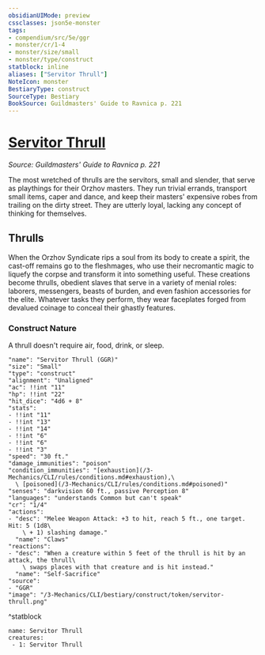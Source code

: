 ```yaml
---
obsidianUIMode: preview
cssclasses: json5e-monster
tags:
- compendium/src/5e/ggr
- monster/cr/1-4
- monster/size/small
- monster/type/construct
statblock: inline
aliases: ["Servitor Thrull"]
NoteIcon: monster
BestiaryType: construct
SourceType: Bestiary
BookSource: Guildmasters' Guide to Ravnica p. 221
---
```

# [Servitor Thrull](3-Mechanics\CLI\bestiary\construct/servitor-thrull-ggr.md)
*Source: Guildmasters' Guide to Ravnica p. 221*  

The most wretched of thrulls are the servitors, small and slender, that serve as playthings for their Orzhov masters. They run trivial errands, transport small items, caper and dance, and keep their masters' expensive robes from trailing on the dirty street. They are utterly loyal, lacking any concept of thinking for themselves.

## Thrulls

When the Orzhov Syndicate rips a soul from its body to create a spirit, the cast-off remains go to the fleshmages, who use their necromantic magic to liquefy the corpse and transform it into something useful. These creations become thrulls, obedient slaves that serve in a variety of menial roles: laborers, messengers, beasts of burden, and even fashion accessories for the elite. Whatever tasks they perform, they wear faceplates forged from devalued coinage to conceal their ghastly features.

### Construct Nature

A thrull doesn't require air, food, drink, or sleep.

```statblock
"name": "Servitor Thrull (GGR)"
"size": "Small"
"type": "construct"
"alignment": "Unaligned"
"ac": !!int "11"
"hp": !!int "22"
"hit_dice": "4d6 + 8"
"stats":
- !!int "11"
- !!int "13"
- !!int "14"
- !!int "6"
- !!int "6"
- !!int "3"
"speed": "30 ft."
"damage_immunities": "poison"
"condition_immunities": "[exhaustion](/3-Mechanics/CLI/rules/conditions.md#exhaustion),\
  \ [poisoned](/3-Mechanics/CLI/rules/conditions.md#poisoned)"
"senses": "darkvision 60 ft., passive Perception 8"
"languages": "understands Common but can't speak"
"cr": "1/4"
"actions":
- "desc": "Melee Weapon Attack: +3 to hit, reach 5 ft., one target. Hit: 5 (1d8\
    \ + 1) slashing damage."
  "name": "Claws"
"reactions":
- "desc": "When a creature within 5 feet of the thrull is hit by an attack, the thrull\
    \ swaps places with that creature and is hit instead."
  "name": "Self-Sacrifice"
"source":
- "GGR"
"image": "/3-Mechanics/CLI/bestiary/construct/token/servitor-thrull.png"
```
^statblock

```encounter-table
name: Servitor Thrull
creatures:
 - 1: Servitor Thrull
```